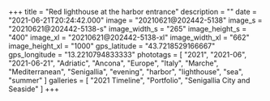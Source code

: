 +++
title = "Red lighthouse at the harbor entrance"
description = ""
date = "2021-06-21T20:24:42.000"
image = "20210621@202442-5138"
image_s = "20210621@202442-5138-s"
image_width_s = "265"
image_height_s = "400"
image_xl = "20210621@202442-5138-xl"
image_width_xl = "662"
image_height_xl = "1000"
gps_latitude = "43.7218529166667"
gps_longitude = "13.2210794833333"
phototags = [ "2021", "2021-06", "2021-06-21", "Adriatic", "Ancona", "Europe", "Italy", "Marche", "Mediterranean", "Senigallia", "evening", "harbor", "lighthouse", "sea", "summer" ]
galleries = [ "2021 Timeline", "Portfolio", "Senigallia City and Seaside" ]
+++

